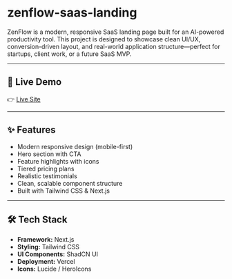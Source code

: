 # zenflow-saas-landing
ZenFlow is a modern, responsive SaaS landing page built for an AI-powered productivity tool. This project is designed to showcase clean UI/UX, conversion-driven layout, and real-world application structure—perfect for startups, client work, or a future SaaS MVP.

---

## 🚀 Live Demo

👉 [Live Site](https://zenflow.vercel.app)

---

## ✨ Features

- Modern responsive design (mobile-first)
- Hero section with CTA
- Feature highlights with icons
- Tiered pricing plans
- Realistic testimonials
- Clean, scalable component structure
- Built with Tailwind CSS & Next.js

---

## 🛠 Tech Stack

- **Framework:** Next.js
- **Styling:** Tailwind CSS
- **UI Components:** ShadCN UI
- **Deployment:** Vercel
- **Icons:** Lucide / HeroIcons
